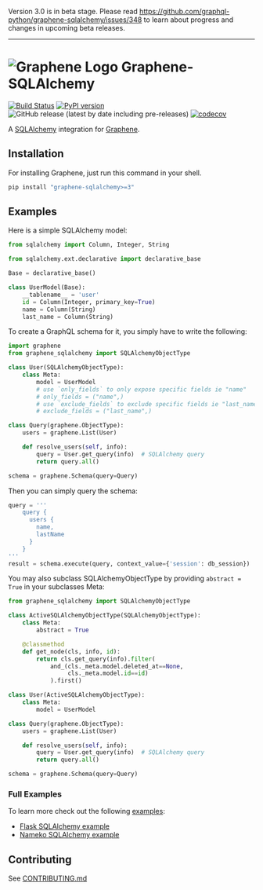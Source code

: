 Version 3.0 is in beta stage. Please read https://github.com/graphql-python/graphene-sqlalchemy/issues/348 to learn about progress and changes in upcoming
beta releases.

---

# ![Graphene Logo](http://graphene-python.org/favicon.png) Graphene-SQLAlchemy 
[![Build Status](https://github.com/graphql-python/graphene-sqlalchemy/workflows/Tests/badge.svg)](https://github.com/graphql-python/graphene-sqlalchemy/actions)
[![PyPI version](https://badge.fury.io/py/graphene-sqlalchemy.svg)](https://badge.fury.io/py/graphene-sqlalchemy) 
![GitHub release (latest by date including pre-releases)](https://img.shields.io/github/v/release/graphql-python/graphene-sqlalchemy?color=green&include_prereleases&label=latest)
[![codecov](https://codecov.io/gh/graphql-python/graphene-sqlalchemy/branch/master/graph/badge.svg?token=Zi5S1TikeN)](https://codecov.io/gh/graphql-python/graphene-sqlalchemy)



A [SQLAlchemy](http://www.sqlalchemy.org/) integration for [Graphene](http://graphene-python.org/).

## Installation

For installing Graphene, just run this command in your shell.

```bash
pip install "graphene-sqlalchemy>=3"
```

## Examples

Here is a simple SQLAlchemy model:

```python
from sqlalchemy import Column, Integer, String

from sqlalchemy.ext.declarative import declarative_base

Base = declarative_base()

class UserModel(Base):
    __tablename__ = 'user'
    id = Column(Integer, primary_key=True)
    name = Column(String)
    last_name = Column(String)
```

To create a GraphQL schema for it, you simply have to write the following:

```python
import graphene
from graphene_sqlalchemy import SQLAlchemyObjectType

class User(SQLAlchemyObjectType):
    class Meta:
        model = UserModel
        # use `only_fields` to only expose specific fields ie "name"
        # only_fields = ("name",)
        # use `exclude_fields` to exclude specific fields ie "last_name"
        # exclude_fields = ("last_name",)

class Query(graphene.ObjectType):
    users = graphene.List(User)

    def resolve_users(self, info):
        query = User.get_query(info)  # SQLAlchemy query
        return query.all()

schema = graphene.Schema(query=Query)
```

Then you can simply query the schema:

```python
query = '''
    query {
      users {
        name,
        lastName
      }
    }
'''
result = schema.execute(query, context_value={'session': db_session})
```

You may also subclass SQLAlchemyObjectType by providing `abstract = True` in
your subclasses Meta:
```python
from graphene_sqlalchemy import SQLAlchemyObjectType

class ActiveSQLAlchemyObjectType(SQLAlchemyObjectType):
    class Meta:
        abstract = True

    @classmethod
    def get_node(cls, info, id):
        return cls.get_query(info).filter(
            and_(cls._meta.model.deleted_at==None,
                 cls._meta.model.id==id)
            ).first()

class User(ActiveSQLAlchemyObjectType):
    class Meta:
        model = UserModel

class Query(graphene.ObjectType):
    users = graphene.List(User)

    def resolve_users(self, info):
        query = User.get_query(info)  # SQLAlchemy query
        return query.all()

schema = graphene.Schema(query=Query)
```

### Full Examples

To learn more check out the following [examples](examples/):

- [Flask SQLAlchemy example](examples/flask_sqlalchemy)
- [Nameko SQLAlchemy example](examples/nameko_sqlalchemy)

## Contributing

See [CONTRIBUTING.md](/CONTRIBUTING.md)
